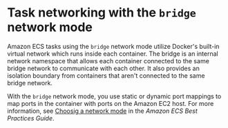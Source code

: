 # Task networking with the `bridge` network mode<a name="task-networking-bridge"></a>

Amazon ECS tasks using the `bridge` network mode utilize Docker's built\-in virtual network which runs inside each container\. The bridge is an internal network namespace that allows each container connected to the same bridge network to communicate with each other\. It also provides an isolation boundary from containers that aren't connected to the same bridge network\.

With the `bridge` network mode, you use static or dynamic port mappings to map ports in the container with ports on the Amazon EC2 host\. For more information, see [Choosig a network mode](https://docs.aws.amazon.com/AmazonECS/latest/bestpracticesguide/networking-networkmode.html) in the *Amazon ECS Best Practices Guide*\.